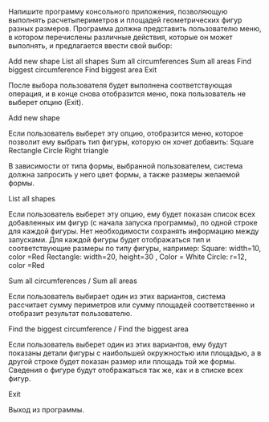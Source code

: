 Напишите программу консольного приложения, позволяющую выполнять расчетыпериметров и площадей геометрических фигур разных размеров.
Программа должна представить пользователю меню, в котором перечислены различные действия, которые он может выполнять, и предлагается ввести свой выбор:


Add new shape
List all shapes
Sum all circumferences
Sum all areas
Find biggest circumference
Find biggest area
Exit




После выбора пользователя будет выполнена соответствующая операция, и в конце снова отобразится меню, пока пользователь не выберет опцию (Exit).




Add new shape


Если пользователь выберет эту опцию, отобразится меню, которое позволит ему выбрать тип фигуры, которую он хочет добавить:
Square
Rectangle
Circle
Right triangle




В зависимости от типа формы, выбранной пользователем, система должна запросить у него цвет формы, а также размеры желаемой формы.

List all shapes


Если пользователь выберет эту опцию, ему будет показан список всех добавленных им фигур (с начала запуска программы), по одной строке для каждой фигуры. Нет необходимости сохранять информацию между запусками. Для каждой фигуры будет отображаться тип и соответствующие размеры по типу фигуры, например:
Square: width=10, color =Red
Rectangle: width=20, height=30 , Color = White
Circle: r=12, color =Red


Sum all circumferences / Sum all areas


Если пользователь выбирает один из этих вариантов, система рассчитает сумму
периметров или сумму площадей соответственно и отобразит результат пользователю.


Find the biggest circumference / Find the biggest area


Если пользователь выберет один из этих вариантов, ему будут показаны детали фигуры с наибольшей окружностью или площадью, а в другой строке будет показан размер или площадь той же формы. Сведения о фигуре будут отображаться так же, как и в списке всех фигур.

Exit

Выход из программы. 
